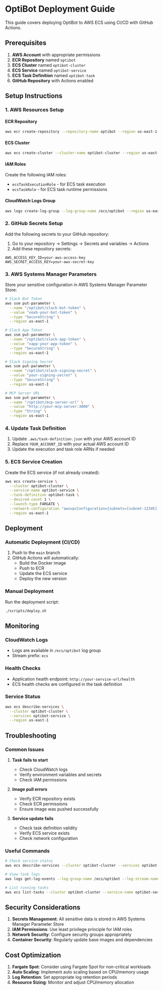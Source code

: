 # OptiBot Deployment Guide

This guide covers deploying OptiBot to AWS ECS using CI/CD with GitHub Actions.

## Prerequisites

1. **AWS Account** with appropriate permissions
2. **ECR Repository** named `optibot`
3. **ECS Cluster** named `optibot-cluster`
4. **ECS Service** named `optibot-service`
5. **ECS Task Definition** named `optibot-task`
6. **GitHub Repository** with Actions enabled

## Setup Instructions

### 1. AWS Resources Setup

#### ECR Repository
```bash
aws ecr create-repository --repository-name optibot --region us-east-1
```

#### ECS Cluster
```bash
aws ecs create-cluster --cluster-name optibot-cluster --region us-east-1
```

#### IAM Roles
Create the following IAM roles:
- `ecsTaskExecutionRole` - for ECS task execution
- `ecsTaskRole` - for ECS task runtime permissions

#### CloudWatch Logs Group
```bash
aws logs create-log-group --log-group-name /ecs/optibot --region us-east-1
```

### 2. GitHub Secrets Setup

Add the following secrets to your GitHub repository:

1. Go to your repository → Settings → Secrets and variables → Actions
2. Add these repository secrets:

```
AWS_ACCESS_KEY_ID=your-aws-access-key
AWS_SECRET_ACCESS_KEY=your-aws-secret-key
```

### 3. AWS Systems Manager Parameters

Store your sensitive configuration in AWS Systems Manager Parameter Store:

```bash
# Slack Bot Token
aws ssm put-parameter \
  --name "/optibot/slack-bot-token" \
  --value "xoxb-your-bot-token" \
  --type "SecureString" \
  --region us-east-1

# Slack App Token
aws ssm put-parameter \
  --name "/optibot/slack-app-token" \
  --value "xapp-your-app-token" \
  --type "SecureString" \
  --region us-east-1

# Slack Signing Secret
aws ssm put-parameter \
  --name "/optibot/slack-signing-secret" \
  --value "your-signing-secret" \
  --type "SecureString" \
  --region us-east-1

# MCP Server URL
aws ssm put-parameter \
  --name "/optibot/mcp-server-url" \
  --value "http://your-mcp-server:3000" \
  --type "String" \
  --region us-east-1
```

### 4. Update Task Definition

1. Update `.aws/task-definition.json` with your AWS account ID
2. Replace `YOUR_ACCOUNT_ID` with your actual AWS account ID
3. Update the execution and task role ARNs if needed

### 5. ECS Service Creation

Create the ECS service (if not already created):

```bash
aws ecs create-service \
  --cluster optibot-cluster \
  --service-name optibot-service \
  --task-definition optibot-task \
  --desired-count 1 \
  --launch-type FARGATE \
  --network-configuration "awsvpcConfiguration={subnets=[subnet-12345],securityGroups=[sg-12345],assignPublicIp=ENABLED}" \
  --region us-east-1
```

## Deployment

### Automatic Deployment (CI/CD)

1. Push to the `main` branch
2. GitHub Actions will automatically:
   - Build the Docker image
   - Push to ECR
   - Update the ECS service
   - Deploy the new version

### Manual Deployment

Run the deployment script:

```bash
./scripts/deploy.sh
```

## Monitoring

### CloudWatch Logs
- Logs are available in `/ecs/optibot` log group
- Stream prefix: `ecs`

### Health Checks
- Application health endpoint: `http://your-service-url/health`
- ECS health checks are configured in the task definition

### Service Status
```bash
aws ecs describe-services \
  --cluster optibot-cluster \
  --services optibot-service \
  --region us-east-1
```

## Troubleshooting

### Common Issues

1. **Task fails to start**
   - Check CloudWatch logs
   - Verify environment variables and secrets
   - Check IAM permissions

2. **Image pull errors**
   - Verify ECR repository exists
   - Check ECR permissions
   - Ensure image was pushed successfully

3. **Service update fails**
   - Check task definition validity
   - Verify ECS service exists
   - Check network configuration

### Useful Commands

```bash
# Check service status
aws ecs describe-services --cluster optibot-cluster --services optibot-service

# View task logs
aws logs get-log-events --log-group-name /ecs/optibot --log-stream-name ecs/optibot/task-id

# List running tasks
aws ecs list-tasks --cluster optibot-cluster --service-name optibot-service
```

## Security Considerations

1. **Secrets Management**: All sensitive data is stored in AWS Systems Manager Parameter Store
2. **IAM Permissions**: Use least privilege principle for IAM roles
3. **Network Security**: Configure security groups appropriately
4. **Container Security**: Regularly update base images and dependencies

## Cost Optimization

1. **Fargate Spot**: Consider using Fargate Spot for non-critical workloads
2. **Auto Scaling**: Implement auto scaling based on CPU/memory usage
3. **Log Retention**: Set appropriate log retention periods
4. **Resource Sizing**: Monitor and adjust CPU/memory allocation
